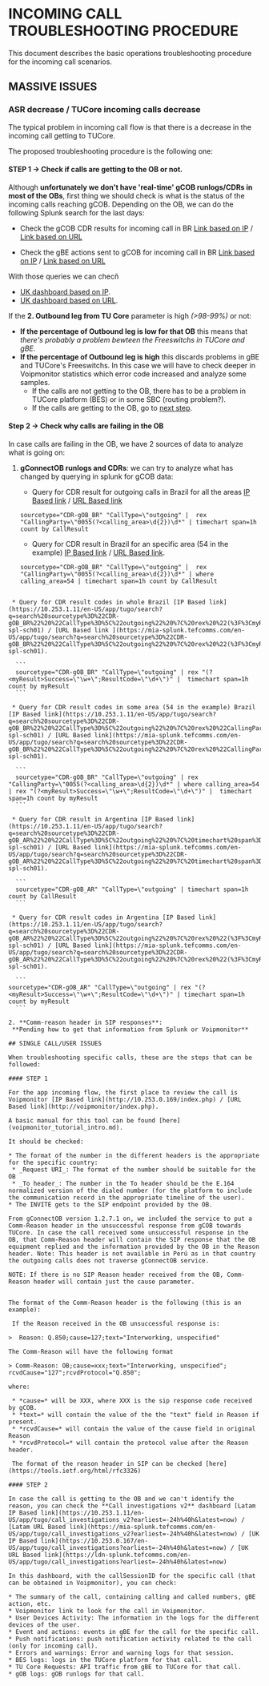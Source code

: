 # INCOMING CALL TROUBLESHOOTING PROCEDURE

This document describes the basic operations troubleshooting procedure for the incoming call scenarios.

## MASSIVE ISSUES

### ASR decrease / TUCore incoming calls decrease

The typical problem in incoming call flow is that there is a decrease in the incoming call getting to TUCore.

The proposed troubleshooting procedure is the following one:

#### STEP 1 -> Check if calls are getting to the OB or not.

Although **unfortunately we don't have 'real-time' gCOB runlogs/CDRs in most of the OBs**, first thing we should check is what is the status of the incoming calls reaching gCOB. Depending on the OB, we can do the following Splunk search for the last days:

  * Check the gCOB CDR results for incoming call in BR [Link based on IP](https://10.253.1.11/en-US/app/tugo/search?q=search%20(sourcetype%3D%22CDR-gOB_BR%22%20OR%20sourcetype%3D%22CDR%20-%20gOB_BR%22)%20source!%3D%22*.gz%22%20%22CallType%3D%5C%22incoming%22%20%7C%20rex%20%22(%3F%3CmyResult%3ESuccess%3D%5C%22%5B%5E%5C%22%5D*%5C%22%3BResultCode%3D%5C%22%5Cd*%5C%22)%22%20%7C%20rex%20%22Time%3D%5C%22%5Cd%5Cd%5Cd%5Cd-(%3F%3CmyHour%3E%5B%5ET%5D*T%5Cd%5Cd)%22%20%7C%20lookup%20%20TEEN_gCOB_CDRs_resultcodes%20resultCode%20as%20myResult%20OUTPUT%20text%20as%20myResult2%20%7C%20stats%20c%20by%20myHour%20myResult2%20%7C%20eventstats%20sum(c)%20as%20total%20by%20myHour%20%7C%20eval%20%25%3Dround(c*100%2Ftotal%2C2)%20%7C%20chart%20values(total)%20as%20totals%20values(%25)%20as%20%25%20over%20myHour%20by%20myResult2%20%7C%0Arename%20%22totals%3A%20Answered_call%22%20as%20Total%20%7C%20table%20myHour%20Total%20%25*%20%7C%20sort%20%2B%20myHour&earliest=-48h%40h&latest=now&display.page.search.tab=visualizations&display.general.type=visualizations&display.visualizations.charting.axisTitleY2.text=(%25)&display.visualizations.charting.axisY2.enabled=1&display.visualizations.charting.chart.overlayFields=%22%25%3A%20Answered_call%22%2C%22%25%3A%20Call_abandoned%22%2C%22%25%3A%20Call_forwarded%22%2C%22%25%3A%20Call_not_established_no_errors%22%2C%22%25%3A%20Unsuccessful_Call%22%2C%22%25%3A%20User_Subscription_not_active%22%2C%22%25%3A%20gCOB_Internal_error%22%2C%22%25%3A%20User_abandoned%22&sid=1467371934.1233674.mia-spl-sch01) / [Link based on URL](https://mia-splunk.tefcomms.com/en-US/app/tugo/search?q=search%20(sourcetype%3D%22CDR-gOB_BR%22%20OR%20sourcetype%3D%22CDR%20-%20gOB_BR%22)%20source!%3D%22*.gz%22%20%22CallType%3D%5C%22incoming%22%20%7C%20rex%20%22(%3F%3CmyResult%3ESuccess%3D%5C%22%5B%5E%5C%22%5D*%5C%22%3BResultCode%3D%5C%22%5Cd*%5C%22)%22%20%7C%20rex%20%22Time%3D%5C%22%5Cd%5Cd%5Cd%5Cd-(%3F%3CmyHour%3E%5B%5ET%5D*T%5Cd%5Cd)%22%20%7C%20lookup%20%20TEEN_gCOB_CDRs_resultcodes%20resultCode%20as%20myResult%20OUTPUT%20text%20as%20myResult2%20%7C%20stats%20c%20by%20myHour%20myResult2%20%7C%20eventstats%20sum(c)%20as%20total%20by%20myHour%20%7C%20eval%20%25%3Dround(c*100%2Ftotal%2C2)%20%7C%20chart%20values(total)%20as%20totals%20values(%25)%20as%20%25%20over%20myHour%20by%20myResult2%20%7C%0Arename%20%22totals%3A%20Answered_call%22%20as%20Total%20%7C%20table%20myHour%20Total%20%25*%20%7C%20sort%20%2B%20myHour&earliest=-48h%40h&latest=now&display.page.search.tab=visualizations&display.general.type=visualizations&display.visualizations.charting.axisTitleY2.text=(%25)&display.visualizations.charting.axisY2.enabled=1&display.visualizations.charting.chart.overlayFields=%22%25%3A%20Answered_call%22%2C%22%25%3A%20Call_abandoned%22%2C%22%25%3A%20Call_forwarded%22%2C%22%25%3A%20Call_not_established_no_errors%22%2C%22%25%3A%20Unsuccessful_Call%22%2C%22%25%3A%20User_Subscription_not_active%22%2C%22%25%3A%20gCOB_Internal_error%22%2C%22%25%3A%20User_abandoned%22&sid=1467371934.1233674.mia-spl-sch01)

  * Check the gBE actions sent to gCOB for incoming call in BR [Link based on IP](https://10.253.1.11/en-US/app/tugo/search?earliest=-48h%40h&latest=now&q=search%20(sourcetype%3D%22CDR-gOB_BR%22%20OR%20sourcetype%3D%22CDR%20-%20gOB_BR%22)%20source!%3D%22*.gz%22%20%22CallType%3D%5C%22incoming%22%20%7C%20rex%20%22(%3F%3CmyResult%3ESuccess%3D%5C%22%5B%5E%5C%22%5D*%5C%22%3BResultCode%3D%5C%22%5Cd*%5C%22)%22%20%7C%20rex%20%22Time%3D%5C%22%5Cd%5Cd%5Cd%5Cd-(%3F%3CmyHour%3E%5B%5ET%5D*T%5Cd%5Cd)%22%20%7C%20stats%20dc(CallSessionId)%20as%20myCount%20by%20myHour%20BEAction%20%7C%20eventstats%20sum(myCount)%20as%20total%20by%20myHour%20%7C%20eval%20%25%3Dround(myCount*100%2Ftotal%2C2)%20%7C%20chart%20values(total)%20as%20totals%20values(%25)%20as%20%25%20over%20myHour%20by%20BEAction%20%7C%20rename%20%22totals%3A%20Continue%22%20as%20Total%20%7C%20table%20myHour%20Total%20%25*%20%7C%20sort%20%2B%20myHour&display.page.search.tab=visualizations&display.general.type=visualizations&display.visualizations.charting.axisTitleY2.text=(%25)&display.visualizations.charting.axisY2.enabled=1&display.visualizations.charting.chart.overlayFields=%22%25%3A%20Continue%22%2C%22%25%3A%20Route%22%2C%22%25%3A%20Route_RouteLeg%22%2C%22%25%3A%20null%22&sid=1467385972.1242511.mia-spl-sch01) / [Link based on URL](https://mia-splunk.tefcomms.com/en-US/app/tugo/search?earliest=-48h%40h&latest=now&q=search%20(sourcetype%3D%22CDR-gOB_BR%22%20OR%20sourcetype%3D%22CDR%20-%20gOB_BR%22)%20source!%3D%22*.gz%22%20%22CallType%3D%5C%22incoming%22%20%7C%20rex%20%22(%3F%3CmyResult%3ESuccess%3D%5C%22%5B%5E%5C%22%5D*%5C%22%3BResultCode%3D%5C%22%5Cd*%5C%22)%22%20%7C%20rex%20%22Time%3D%5C%22%5Cd%5Cd%5Cd%5Cd-(%3F%3CmyHour%3E%5B%5ET%5D*T%5Cd%5Cd)%22%20%7C%20stats%20dc(CallSessionId)%20as%20myCount%20by%20myHour%20BEAction%20%7C%20eventstats%20sum(myCount)%20as%20total%20by%20myHour%20%7C%20eval%20%25%3Dround(myCount*100%2Ftotal%2C2)%20%7C%20chart%20values(total)%20as%20totals%20values(%25)%20as%20%25%20over%20myHour%20by%20BEAction%20%7C%20rename%20%22totals%3A%20Continue%22%20as%20Total%20%7C%20table%20myHour%20Total%20%25*%20%7C%20sort%20%2B%20myHour&display.page.search.tab=visualizations&display.general.type=visualizations&display.visualizations.charting.axisTitleY2.text=(%25)&display.visualizations.charting.axisY2.enabled=1&display.visualizations.charting.chart.overlayFields=%22%25%3A%20Continue%22%2C%22%25%3A%20Route%22%2C%22%25%3A%20Route_RouteLeg%22%2C%22%25%3A%20null%22&sid=1467385972.1242511.mia-spl-sch01)

With those queries we can checñ

* [UK dashboard based on IP](https://10.253.0.167/en-US/app/tugo/outgoing_call_conversion?earliest=0&latest=).
* [UK dashboard based on URL](https://ldn-splunk.tefcomms.com/en-US/app/tugo/outgoing_call_conversion?earliest=0&latest=).

If the **2. Outbound leg from TU Core** parameter is high *(>98-99%)* or not:

* **If the percentage of Outbound leg is low for that  OB** this means that *there's probably a problem bewteen the Freeswitchs in TUCore and gBE*.
* **If the percentage of Outbound leg is high** this discards problems in gBE and TUCore's Freeswitchs. In this case we will have to check deeper in Voipmonitor statistics which error code increased and analyze some samples.
   * If the calls are not getting to the OB, there has to be a problem in TUCore platform (BES) or in some SBC (routing problem?).
   * If the calls are getting to the OB, go to [next step](#aoc_ts_2-check-why-calls-are-failing-in-the-ob).

####  Step 2 -> Check why calls are failing in the OB

In case calls are failing in the OB, we have 2 sources of data to analyze what is going on:

1. **gConnectOB runlogs and CDRs**: we can try to analyze what has changed by querying in splunk for gCOB data:

   * Query for CDR result for outgoing calls in Brazil for all the areas [IP Based link](https://10.253.1.11/en-US/app/tugo/search?q=search%20sourcetype%3D%22CDR-gOB_BR%22%20%22CallType%3D%5C%22outgoing%22%20%7C%20%20rex%20%22CallingParty%3D%5C%220055(%3F%3Ccalling_area%3E%5Cd%7B2%7D)%5Cd*%22%20%7C%20timechart%20span%3D1h%20count%20by%20CallResult&earliest=%40d&latest=now&display.page.search.mode=fast&display.page.search.tab=visualizations&display.general.type=visualizations&dispatch.sample_ratio=1&sid=1475842182.1189765.mia-spl-sch01) / [URL Based link](https://mia-splunk.tefcomms.com/en-US/app/tugo/search?q=search%20sourcetype%3D%22CDR-gOB_BR%22%20%22CallType%3D%5C%22outgoing%22%20%7C%20%20rex%20%22CallingParty%3D%5C%220055(%3F%3Ccalling_area%3E%5Cd%7B2%7D)%5Cd*%22%20%7C%20timechart%20span%3D1h%20count%20by%20CallResult&earliest=%40d&latest=now&display.page.search.mode=fast&display.page.search.tab=visualizations&display.general.type=visualizations&dispatch.sample_ratio=1&sid=1475842182.1189765.mia-spl-sch01)  
     
    ```      
   sourcetype="CDR-gOB_BR" "CallType=\"outgoing" |  rex "CallingParty=\"0055(?<calling_area>\d{2})\d*" | timechart span=1h count by CallResult
    ```   
    
   * Query for CDR result in Brazil for an specific area (54 in the example) [IP Based link](https://10.253.1.11/en-US/app/tugo/search?q=search%20sourcetype%3D%22CDR-gOB_BR%22%20%22CallType%3D%5C%22outgoing%22%20%7C%20%20rex%20%22CallingParty%3D%5C%220055(%3F%3Ccalling_area%3E%5Cd%7B2%7D)%5Cd*%22%20%7C%20where%20calling_area%3D54%20%7C%20timechart%20span%3D1h%20count%20by%20CallResult&earliest=%40d&latest=now&display.page.search.mode=fast&display.page.search.tab=visualizations&display.general.type=visualizations&dispatch.sample_ratio=1&sid=1475842405.1189969.mia-spl-sch01) / [URL Based link](https://mia-splunk.tefcomms.com//en-US/app/tugo/search?q=search%20sourcetype%3D%22CDR-gOB_BR%22%20%22CallType%3D%5C%22outgoing%22%20%7C%20%20rex%20%22CallingParty%3D%5C%220055(%3F%3Ccalling_area%3E%5Cd%7B2%7D)%5Cd*%22%20%7C%20where%20calling_area%3D54%20%7C%20timechart%20span%3D1h%20count%20by%20CallResult&earliest=%40d&latest=now&display.page.search.mode=fast&display.page.search.tab=visualizations&display.general.type=visualizations&dispatch.sample_ratio=1&sid=1475842405.1189969.mia-spl-sch01).
   
   ``` 
   sourcetype="CDR-gOB_BR" "CallType=\"outgoing" |  rex "CallingParty=\"0055(?<calling_area>\d{2})\d*" | where calling_area=54 | timechart span=1h count by CallResult
  ``` 

   * Query for CDR result codes in whole Brazil [IP Based link](https://10.253.1.11/en-US/app/tugo/search?q=search%20sourcetype%3D%22CDR-gOB_BR%22%20%22CallType%3D%5C%22outgoing%22%20%7C%20rex%20%22(%3F%3CmyResult%3ESuccess%3D%5C%22%5Cw%2B%5C%22%3BResultCode%3D%5C%22%5Cd%2B%5C%22)%22%20%7C%20%20timechart%20span%3D1h%20count%20by%20myResult&earliest=%40d&latest=now&display.page.search.mode=fast&display.page.search.tab=visualizations&display.general.type=visualizations&dispatch.sample_ratio=1&sid=1475842503.1189976.mia-spl-sch01) / [URL Based link ](https://mia-splunk.tefcomms.com/en-US/app/tugo/search?q=search%20sourcetype%3D%22CDR-gOB_BR%22%20%22CallType%3D%5C%22outgoing%22%20%7C%20rex%20%22(%3F%3CmyResult%3ESuccess%3D%5C%22%5Cw%2B%5C%22%3BResultCode%3D%5C%22%5Cd%2B%5C%22)%22%20%7C%20%20timechart%20span%3D1h%20count%20by%20myResult&earliest=%40d&latest=now&display.page.search.mode=fast&display.page.search.tab=visualizations&display.general.type=visualizations&dispatch.sample_ratio=1&sid=1475842503.1189976.mia-spl-sch01).
   
    ```   
    sourcetype="CDR-gOB_BR" "CallType=\"outgoing" | rex "(?<myResult>Success=\"\w+\";ResultCode=\"\d+\")" |  timechart span=1h count by myResult
    ```

   * Query for CDR result codes in some area (54 in the example) Brazil [IP Based link](https://10.253.1.11/en-US/app/tugo/search?q=search%20sourcetype%3D%22CDR-gOB_BR%22%20%22CallType%3D%5C%22outgoing%22%20%7C%20rex%20%22CallingParty%3D%5C%220055(%3F%3Ccalling_area%3E%5Cd%7B2%7D)%5Cd*%22%20%7C%20where%20calling_area%3D54%20%7C%20rex%20%22(%3F%3CmyResult%3ESuccess%3D%5C%22%5Cw%2B%5C%22%3BResultCode%3D%5C%22%5Cd%2B%5C%22)%22%20%7C%20%20timechart%20span%3D1h%20count%20by%20myResult&earliest=%40d&latest=now&display.page.search.mode=fast&display.page.search.tab=visualizations&display.general.type=visualizations&dispatch.sample_ratio=1&sid=1475842556.1190097.mia-spl-sch01) / [URL Based link](https://mia-splunk.tefcomms.com/en-US/app/tugo/search?q=search%20sourcetype%3D%22CDR-gOB_BR%22%20%22CallType%3D%5C%22outgoing%22%20%7C%20rex%20%22CallingParty%3D%5C%220055(%3F%3Ccalling_area%3E%5Cd%7B2%7D)%5Cd*%22%20%7C%20where%20calling_area%3D54%20%7C%20rex%20%22(%3F%3CmyResult%3ESuccess%3D%5C%22%5Cw%2B%5C%22%3BResultCode%3D%5C%22%5Cd%2B%5C%22)%22%20%7C%20%20timechart%20span%3D1h%20count%20by%20myResult&earliest=%40d&latest=now&display.page.search.mode=fast&display.page.search.tab=visualizations&display.general.type=visualizations&dispatch.sample_ratio=1&sid=1475842556.1190097.mia-spl-sch01).
   
    ```   
    sourcetype="CDR-gOB_BR" "CallType=\"outgoing" | rex "CallingParty=\"0055(?<calling_area>\d{2})\d*" | where calling_area=54 | rex "(?<myResult>Success=\"\w+\";ResultCode=\"\d+\")" |  timechart span=1h count by myResult
    ```
    
   * Query for CDR result in Argentina [IP Based link](https://10.253.1.11/en-US/app/tugo/search?q=search%20sourcetype%3D%22CDR-gOB_AR%22%20%22CallType%3D%5C%22outgoing%22%20%7C%20timechart%20span%3D1h%20count%20by%20CallResult&earliest=%40d&latest=now&display.page.search.mode=fast&display.page.search.tab=visualizations&display.general.type=visualizations&dispatch.sample_ratio=1&sid=1475842603.1190183.mia-spl-sch01) / [URL Based link](https://mia-splunk.tefcomms.com/en-US/app/tugo/search?q=search%20sourcetype%3D%22CDR-gOB_AR%22%20%22CallType%3D%5C%22outgoing%22%20%7C%20timechart%20span%3D1h%20count%20by%20CallResult&earliest=%40d&latest=now&display.page.search.mode=fast&display.page.search.tab=visualizations&display.general.type=visualizations&dispatch.sample_ratio=1&sid=1475842603.1190183.mia-spl-sch01).
 
    ```
    sourcetype="CDR-gOB_AR" "CallType=\"outgoing" | timechart span=1h count by CallResult
    ```
 
   * Query for CDR result codes in Argentina [IP Based link](https://10.253.1.11/en-US/app/tugo/search?q=search%20sourcetype%3D%22CDR-gOB_AR%22%20%22CallType%3D%5C%22outgoing%22%20%7C%20rex%20%22(%3F%3CmyResult%3ESuccess%3D%5C%22%5Cw%2B%5C%22%3BResultCode%3D%5C%22%5Cd%2B%5C%22)%22%20%7C%20timechart%20span%3D1h%20count%20by%20myResult&earliest=%40d&latest=now&display.page.search.mode=fast&display.page.search.tab=visualizations&display.general.type=visualizations&dispatch.sample_ratio=1&sid=1475842637.1190207.mia-spl-sch01) / [URL Based link](https://mia-splunk.tefcomms.com/en-US/app/tugo/search?q=search%20sourcetype%3D%22CDR-gOB_AR%22%20%22CallType%3D%5C%22outgoing%22%20%7C%20rex%20%22(%3F%3CmyResult%3ESuccess%3D%5C%22%5Cw%2B%5C%22%3BResultCode%3D%5C%22%5Cd%2B%5C%22)%22%20%7C%20timechart%20span%3D1h%20count%20by%20myResult&earliest=%40d&latest=now&display.page.search.mode=fast&display.page.search.tab=visualizations&display.general.type=visualizations&dispatch.sample_ratio=1&sid=1475842637.1190207.mia-spl-sch01).
   
    ```
  sourcetype="CDR-gOB_AR" "CallType=\"outgoing" | rex "(?<myResult>Success=\"\w+\";ResultCode=\"\d+\")" | timechart span=1h count by myResult
    ```
    
2. **Comm-reason header in SIP responses**:
   **Pending how to get that information from Splunk or Voipmonitor**
   
## SINGLE CALL/USER ISSUES

When troubleshooting specific calls, these are the steps that can be followed:

#### STEP 1

For the app incoming flow, the first place to review the call is Voipmonitor [IP Based link](http://10.253.0.169/index.php) / [URL Based link](http://voipmonitor/index.php).

A basic manual for this tool can be found [here](voipmonitor_tutorial_intro.md).

It should be checked:

* The format of the number in the different headers is the appropriate for the specific country:
   * _Request URI_: The format of the number should be suitable for the OB
   * _To header_: The number in the To header should be the E.164 normalized version of the dialed number (for the platform to include the communication record in the appropriate timeline of the user).
* The INVITE gets to the SIP endpoint provided by the OB.

  From gConnectOB version 1.2.7.1 on, we included the service to put a Comm-Reason header in the unsuccessful response from gCOB towards TUCore. In case the call received some unsuccessful response in the OB, that Comm-Reason header will contain the SIP response that the OB equipment replied and the information provided by the OB in the Reason header. Note: This header is not available in Perú as in that country the outgoing calls does not traverse gConnectOB service.

  NOTE: If there is no SIP Reason header received from the OB, Comm-Reason header will contain just the cause parameter.


  The format of the Comm-Reason header is the following (this is an example):

   If the Reason received in the OB unsuccessful response is:

>  Reason: Q.850;cause=127;text="Interworking, unspecified"

 The Comm-Reason will have the following format
 
 > Comm-Reason: OB;cause=xxx;text="Interworking, unspecified"; rcvdCause="127";rcvdProtocol="Q.850";

  where:

   * *cause=* will be XXX, where XXX is the sip response code received by gCOB.
   * *text=* will contain the value of the the "text" field in Reason if present.
   * *rcvdCause=* will contain the value of the cause field in original Reason
   * *rcvdProtocol=* will contain the protocol value after the Reason header.

   The format of the reason header in SIP can be checked [here](https://tools.ietf.org/html/rfc3326)

#### STEP 2

In case the call is getting to the OB and we can't identify the reason, you can check the **Call investigations v2** dashboard [Latam IP Based link](https://10.253.1.11/en-US/app/tugo/call_investigations_v2?earliest=-24h%40h&latest=now) / [Latam URL Based link](https://mia-splunk.tefcomms.com/en-US/app/tugo/call_investigations_v2?earliest=-24h%40h&latest=now) / [UK IP Based link](https://10.253.0.167/en-US/app/tugo/call_investigations?earliest=-24h%40h&latest=now) / [UK URL Based link](https://ldn-splunk.tefcomms.com/en-US/app/tugo/call_investigations?earliest=-24h%40h&latest=now)

In this dashboard, with the callSessionID for the specific call (that can be obtained in Voipmonitor), you can check:

* The summary of the call, containing calling and called numbers, gBE action, etc.
* Voipmonitor link to look for the call in Voipmonitor.
* User Devices Activity: The information in the logs for the different devices of the user.
* Event and actions: events in gBE for the call for the specific call.
* Push notifications: push notification activity related to the call (only for incoming call).
* Errors and warnings: Error and warning logs for that session.
* BES logs: logs in the TUCore platform for that call.
* TU Core Requests: API traffic from gBE to TUCore for that call.
* gOB logs: gOB runlogs for that call.
